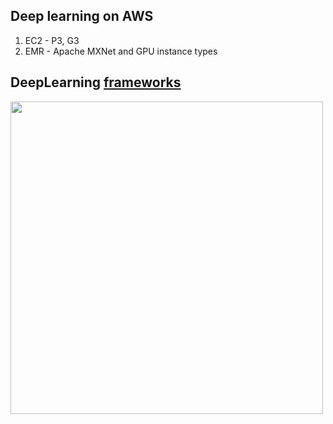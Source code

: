 ## Deep learning on AWS

1. EC2 - P3, G3
2. EMR - Apache MXNet and GPU instance types

## DeepLearning [frameworks](https://aws.amazon.com/machine-learning/amis/)
<img src="https://i.imgur.com/wxSIqHH.png" width="500" />